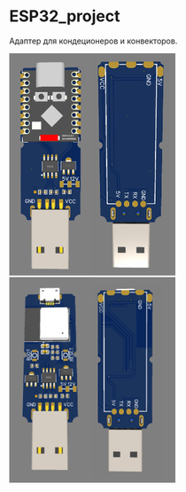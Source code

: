 # ESP32_project

Адаптер для кондеционеров и конвекторов.

<img src="ESP32-convector-super-mini.png" width="300"><img src="ESP32-convector.png" width="300">

